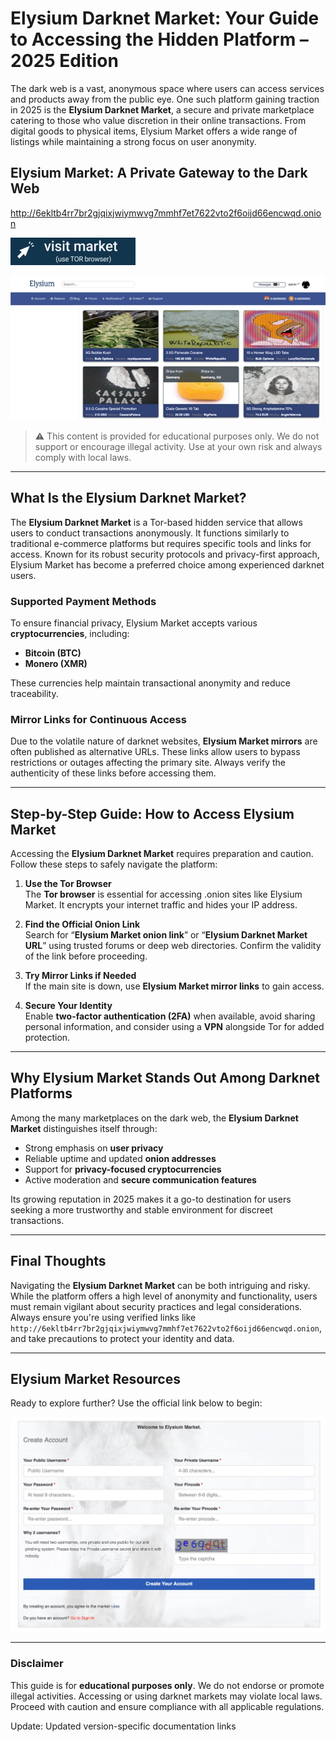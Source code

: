 

# Elysium Darknet Market: Your Guide to Accessing the Hidden Platform – 2025 Edition

The dark web is a vast, anonymous space where users can access services and products away from the public eye. One such platform gaining traction in 2025 is the **Elysium Darknet Market**, a secure and private marketplace catering to those who value discretion in their online transactions. From digital goods to physical items, Elysium Market offers a wide range of listings while maintaining a strong focus on user anonymity.

## Elysium Market: A Private Gateway to the Dark Web

http://6ekltb4rr7br2gjqixjwiymwvg7mmhf7et7622vto2f6oijd66encwqd.onion

[<img src="/thumbnails/left.webp" width="200">](http://6ekltb4rr7br2gjqixjwiymwvg7mmhf7et7622vto2f6oijd66encwqd.onion)

<a href="http://6ekltb4rr7br2gjqixjwiymwvg7mmhf7et7622vto2f6oijd66encwqd.onion"><img src="/thumbnails/crop.webp" alt="Elysium Market Preview" style="max-width: 100%;"></a>

> ⚠️ This content is provided for educational purposes only. We do not support or encourage illegal activity. Use at your own risk and always comply with local laws.

---

## What Is the Elysium Darknet Market?

The **Elysium Darknet Market** is a Tor-based hidden service that allows users to conduct transactions anonymously. It functions similarly to traditional e-commerce platforms but requires specific tools and links for access. Known for its robust security protocols and privacy-first approach, Elysium Market has become a preferred choice among experienced darknet users.

### Supported Payment Methods

To ensure financial privacy, Elysium Market accepts various **cryptocurrencies**, including:

- **Bitcoin (BTC)**
- **Monero (XMR)**

These currencies help maintain transactional anonymity and reduce traceability.

### Mirror Links for Continuous Access

Due to the volatile nature of darknet websites, **Elysium Market mirrors** are often published as alternative URLs. These links allow users to bypass restrictions or outages affecting the primary site. Always verify the authenticity of these links before accessing them.

---

## Step-by-Step Guide: How to Access Elysium Market

Accessing the **Elysium Darknet Market** requires preparation and caution. Follow these steps to safely navigate the platform:

1. **Use the Tor Browser**  
   The **Tor browser** is essential for accessing .onion sites like Elysium Market. It encrypts your internet traffic and hides your IP address.

2. **Find the Official Onion Link**  
   Search for “**Elysium Market onion link**” or “**Elysium Darknet Market URL**” using trusted forums or deep web directories. Confirm the validity of the link before proceeding.

3. **Try Mirror Links if Needed**  
   If the main site is down, use **Elysium Market mirror links** to gain access.

4. **Secure Your Identity**  
   Enable **two-factor authentication (2FA)** when available, avoid sharing personal information, and consider using a **VPN** alongside Tor for added protection.

---

## Why Elysium Market Stands Out Among Darknet Platforms

Among the many marketplaces on the dark web, the **Elysium Darknet Market** distinguishes itself through:

- Strong emphasis on **user privacy**
- Reliable uptime and updated **onion addresses**
- Support for **privacy-focused cryptocurrencies**
- Active moderation and **secure communication features**

Its growing reputation in 2025 makes it a go-to destination for users seeking a more trustworthy and stable environment for discreet transactions.

---

## Final Thoughts

Navigating the **Elysium Darknet Market** can be both intriguing and risky. While the platform offers a high level of anonymity and functionality, users must remain vigilant about security practices and legal considerations. Always ensure you're using verified links like `http://6ekltb4rr7br2gjqixjwiymwvg7mmhf7et7622vto2f6oijd66encwqd.onion`, and take precautions to protect your identity and data.

---

## Elysium Market Resources

Ready to explore further? Use the official link below to begin:

<a href="http://6ekltb4rr7br2gjqixjwiymwvg7mmhf7et7622vto2f6oijd66encwqd.onion"><img src="/thumbnails/static.webp" alt="Elysium Login" style="max-width: 100%;"></a>

---

### Disclaimer

This guide is for **educational purposes only**. We do not endorse or promote illegal activities. Accessing or using darknet markets may violate local laws. Proceed with caution and ensure compliance with all applicable regulations.














Update: Updated version-specific documentation links